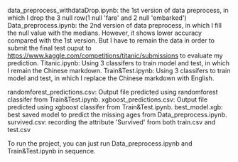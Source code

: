data_preprocess_withdataDrop.ipynb: the 1st version of data preprocess, in which I drop the 3 null row(1 null 'fare' and 2 null 'embarked')
Data_preprocess.ipynb: the 2nd version of data preprocess, in which I fill the null value with the medians. However, it shows lower accuracy compared with the 1st version. But I have to remain the data in order to submit the final test ouput to https://www.kaggle.com/competitions/titanic/submissions to evaluate my prediction.
Titanic.ipynb: Using 3 classifers to train model and test, in which I remain the Chinese markdown.
Train&Test.ipynb: Using 3 classifers to train model and test, in which I replace the Chinese markdown with English.

randomforest_predictions.csv: Output file predicted using randomforest classifer from Train&Test.ipynb. 
xgboost_predictions.csv: Output file predicted using xgboost classifer from Train&Test.ipynb. 
best_model.xgb: best saved model to predict the missing ages from Data_preprocess.ipynb.
survived.csv: recording the attribute 'Survived' from both train.csv and test.csv 

To run the project, you can just run Data_preprocess.ipynb and Train&Test.ipynb in sequence.
